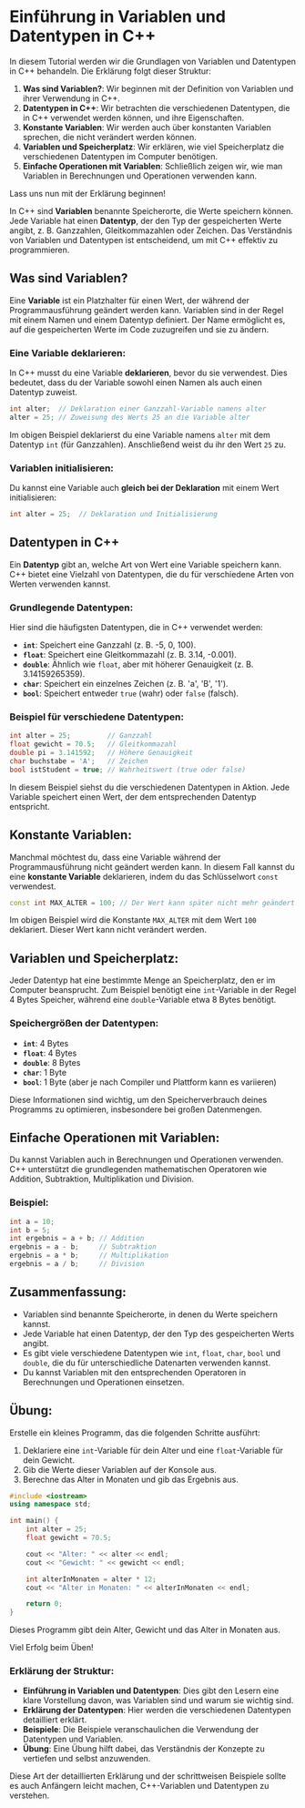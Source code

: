 # Einführung in Variablen und Datentypen in C++

In diesem Tutorial werden wir die Grundlagen von Variablen und Datentypen in C++ behandeln. Die Erklärung folgt dieser Struktur:

1. **Was sind Variablen?**: Wir beginnen mit der Definition von Variablen und ihrer Verwendung in C++.
2. **Datentypen in C++**: Wir betrachten die verschiedenen Datentypen, die in C++ verwendet werden können, und ihre Eigenschaften.
3. **Konstante Variablen**: Wir werden auch über konstanten Variablen sprechen, die nicht verändert werden können.
4. **Variablen und Speicherplatz**: Wir erklären, wie viel Speicherplatz die verschiedenen Datentypen im Computer benötigen.
5. **Einfache Operationen mit Variablen**: Schließlich zeigen wir, wie man Variablen in Berechnungen und Operationen verwenden kann.

Lass uns nun mit der Erklärung beginnen!

In C++ sind **Variablen** benannte Speicherorte, die Werte speichern können. Jede Variable hat einen **Datentyp**, der den Typ der gespeicherten Werte angibt, z. B. Ganzzahlen, Gleitkommazahlen oder Zeichen. Das Verständnis von Variablen und Datentypen ist entscheidend, um mit C++ effektiv zu programmieren.

## Was sind Variablen?

Eine **Variable** ist ein Platzhalter für einen Wert, der während der Programmausführung geändert werden kann. Variablen sind in der Regel mit einem Namen und einem Datentyp definiert. Der Name ermöglicht es, auf die gespeicherten Werte im Code zuzugreifen und sie zu ändern.

### Eine Variable deklarieren:
In C++ musst du eine Variable **deklarieren**, bevor du sie verwendest. Dies bedeutet, dass du der Variable sowohl einen Namen als auch einen Datentyp zuweist.

```cpp
int alter;  // Deklaration einer Ganzzahl-Variable namens alter
alter = 25; // Zuweisung des Werts 25 an die Variable alter
```

Im obigen Beispiel deklarierst du eine Variable namens `alter` mit dem Datentyp `int` (für Ganzzahlen). Anschließend weist du ihr den Wert `25` zu.

### Variablen initialisieren:
Du kannst eine Variable auch **gleich bei der Deklaration** mit einem Wert initialisieren:

```cpp
int alter = 25;  // Deklaration und Initialisierung
```

## Datentypen in C++

Ein **Datentyp** gibt an, welche Art von Wert eine Variable speichern kann. C++ bietet eine Vielzahl von Datentypen, die du für verschiedene Arten von Werten verwenden kannst.

### Grundlegende Datentypen:
Hier sind die häufigsten Datentypen, die in C++ verwendet werden:

- **`int`**: Speichert eine Ganzzahl (z. B. -5, 0, 100).
- **`float`**: Speichert eine Gleitkommazahl (z. B. 3.14, -0.001).
- **`double`**: Ähnlich wie `float`, aber mit höherer Genauigkeit (z. B. 3.14159265359).
- **`char`**: Speichert ein einzelnes Zeichen (z. B. 'a', 'B', '1').
- **`bool`**: Speichert entweder `true` (wahr) oder `false` (falsch).

### Beispiel für verschiedene Datentypen:

```cpp
int alter = 25;         // Ganzzahl
float gewicht = 70.5;   // Gleitkommazahl
double pi = 3.141592;   // Höhere Genauigkeit
char buchstabe = 'A';   // Zeichen
bool istStudent = true; // Wahrheitswert (true oder false)
```

In diesem Beispiel siehst du die verschiedenen Datentypen in Aktion. Jede Variable speichert einen Wert, der dem entsprechenden Datentyp entspricht.

## Konstante Variablen:
Manchmal möchtest du, dass eine Variable während der Programmausführung nicht geändert werden kann. In diesem Fall kannst du eine **konstante Variable** deklarieren, indem du das Schlüsselwort `const` verwendest.

```cpp
const int MAX_ALTER = 100; // Der Wert kann später nicht mehr geändert werden
```

Im obigen Beispiel wird die Konstante `MAX_ALTER` mit dem Wert `100` deklariert. Dieser Wert kann nicht verändert werden.

## Variablen und Speicherplatz:
Jeder Datentyp hat eine bestimmte Menge an Speicherplatz, den er im Computer beansprucht. Zum Beispiel benötigt eine `int`-Variable in der Regel 4 Bytes Speicher, während eine `double`-Variable etwa 8 Bytes benötigt.

### Speichergrößen der Datentypen:
- **`int`**: 4 Bytes
- **`float`**: 4 Bytes
- **`double`**: 8 Bytes
- **`char`**: 1 Byte
- **`bool`**: 1 Byte (aber je nach Compiler und Plattform kann es variieren)

Diese Informationen sind wichtig, um den Speicherverbrauch deines Programms zu optimieren, insbesondere bei großen Datenmengen.

## Einfache Operationen mit Variablen:
Du kannst Variablen auch in Berechnungen und Operationen verwenden. C++ unterstützt die grundlegenden mathematischen Operatoren wie Addition, Subtraktion, Multiplikation und Division.

### Beispiel:

```cpp
int a = 10;
int b = 5;
int ergebnis = a + b; // Addition
ergebnis = a - b;     // Subtraktion
ergebnis = a * b;     // Multiplikation
ergebnis = a / b;     // Division
```

## Zusammenfassung:
- Variablen sind benannte Speicherorte, in denen du Werte speichern kannst.
- Jede Variable hat einen Datentyp, der den Typ des gespeicherten Werts angibt.
- Es gibt viele verschiedene Datentypen wie `int`, `float`, `char`, `bool` und `double`, die du für unterschiedliche Datenarten verwenden kannst.
- Du kannst Variablen mit den entsprechenden Operatoren in Berechnungen und Operationen einsetzen.

## Übung:
Erstelle ein kleines Programm, das die folgenden Schritte ausführt:
1. Deklariere eine `int`-Variable für dein Alter und eine `float`-Variable für dein Gewicht.
2. Gib die Werte dieser Variablen auf der Konsole aus.
3. Berechne das Alter in Monaten und gib das Ergebnis aus.

```cpp
#include <iostream>
using namespace std;

int main() {
    int alter = 25;
    float gewicht = 70.5;

    cout << "Alter: " << alter << endl;
    cout << "Gewicht: " << gewicht << endl;

    int alterInMonaten = alter * 12;
    cout << "Alter in Monaten: " << alterInMonaten << endl;

    return 0;
}
```

Dieses Programm gibt dein Alter, Gewicht und das Alter in Monaten aus.

Viel Erfolg beim Üben!

### Erklärung der Struktur:
- **Einführung in Variablen und Datentypen**: Dies gibt den Lesern eine klare Vorstellung davon, was Variablen sind und warum sie wichtig sind.
- **Erklärung der Datentypen**: Hier werden die verschiedenen Datentypen detailliert erklärt.
- **Beispiele**: Die Beispiele veranschaulichen die Verwendung der Datentypen und Variablen.
- **Übung**: Eine Übung hilft dabei, das Verständnis der Konzepte zu vertiefen und selbst anzuwenden.

Diese Art der detaillierten Erklärung und der schrittweisen Beispiele sollte es auch Anfängern leicht machen, C++-Variablen und Datentypen zu verstehen.
